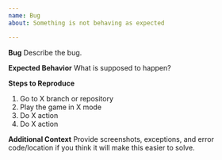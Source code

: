 ```yaml
---
name: Bug
about: Something is not behaving as expected

---
```


**Bug**
Describe the bug.

**Expected Behavior**
What is supposed to happen?

**Steps to Reproduce**
1. Go to X branch or repository
2. Play the game in X mode
3. Do X action
4. Do X action

**Additional Context**
Provide screenshots, exceptions, and error code/location if you think it will make this easier to solve.
